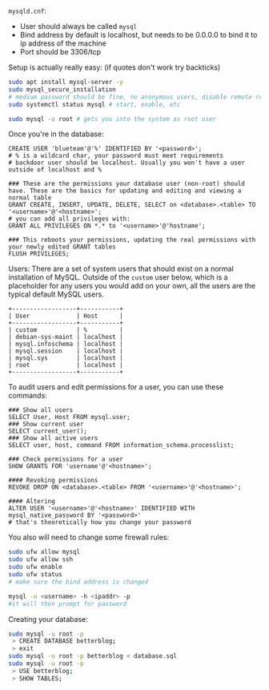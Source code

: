 `mysqld.cnf`:
- User should always be called `mysql`
- Bind address by default is localhost, but needs to be 0.0.0.0 to bind it to ip address of the machine
- Port should be 3306/tcp

Setup is actually really easy: (if quotes don't work try backticks)
```sh
sudo apt install mysql-server -y
sudo mysql_secure_installation
# medium password should be fine, no anonymous users, disable remote root login, remove test database, reload permissions
sudo systemctl status mysql # start, enable, etc

sudo mysql -u root # gets you into the system as root user
```

Once you're in the database:
```mysql
CREATE USER 'blueteam'@'%' IDENTIFIED BY '<password>';
# % is a wildcard char, your password must meet requirements
# backdoor user should be localhost. Usually you won't have a user outside of localhost and %

### These are the permissions your database user (non-root) should have. These are the basics for updating and editing and viewing a normal table
GRANT CREATE, INSERT, UPDATE, DELETE, SELECT on <database>.<table> TO '<username>'@'<hostname>';
# you can add all privileges with:
GRANT ALL PRIVILEGES ON *.* to '<username>'@'hostname';

### This reboots your permissions, updating the real permissions with your newly edited GRANT tables
FLUSH PRIVILEGES;
```

Users:
There are a set of system users that should exist on a normal installation of MySQL. Outside of the `custom` user below, which is a placeholder for any users you would add on your own, all the users are the typical default MySQL users.
```
+------------------+-----------+
| User             | Host      |
+------------------+-----------+
| custom           | %         |
| debian-sys-maint | localhost |
| mysql.infoschema | localhost |
| mysql.session    | localhost |
| mysql.sys        | localhost |
| root             | localhost |
+------------------+-----------+
```

To audit users and edit permissions for a user, you can use these commands:
```mysql
### Show all users
SELECT User, Host FROM mysql.user;
### Show current user
SELECT current_user();
### Show all active users
SELECT user, host, command FROM information_schema.processlist;

### Check permissions for a user
SHOW GRANTS FOR 'username'@'<hostname>';

#### Revoking permissions
REVOKE DROP ON <database>.<table> FROM '<username>'@'<hostname>';

#### Altering
ALTER USER '<username>'@'<hostname>' IDENTIFIED WITH mysql_native_password BY '<password>'
# that's theoretically how you change your password
```

You also will need to change some firewall rules:
```sh
sudo ufw allow mysql
sudo ufw allow ssh
sudo ufw enable
sudo ufw status
# make sure the bind address is changed
```

```sh
mysql -u <username> -h <ipaddr> -p
#it will then prompt for password
```

Creating your database:
```sh
sudo mysql -u root -p
 > CREATE DATABASE betterblog;
 > exit
sudo mysql -u root -p betterblog < database.sql
sudo mysql -u root -p
 > USE betterblog;
 > SHOW TABLES;
```
